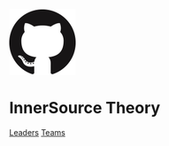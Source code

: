![logo](images/cover.png ':no-zoom')

# InnerSource Theory

[Leaders](/00_getting_started)
[Teams](/teams/i00_getting_started)
